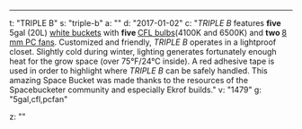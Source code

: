 ---
t: "TRIPLE B"
s: "triple-b"
a: ""
d: "2017-01-02"
c: "<i>TRIPLE B</i> features <b>five </b>5gal (20L) <a href='https://www.amazon.com/s/ref=nb_sb_noss_2?url=search-alias%3Daps&amp;field-keywords=5+gal+white+bucket&amp;rh=i%3Aaps%2Ck%3A5+gal+white+bucket'>white buckets</a> with <b>five </b><a href='https://amzn.to/3jMfTYw'>CFL bulbs</a>(4100K and 6500K) and <b>two </b><a href='https://www.amazon.com/s/ref=nb_sb_noss_1?url=search-alias%3Daps&amp;field-keywords=8x8+pc+fan&amp;rh=i%3Aaps%2Ck%3A8x8+pc+fan'>8 mm PC fans</a>. Customized and friendly, <i>TRIPLE B </i>operates in a lightproof closet. Slightly cold during winter, lighting generates fortunately enough heat for the grow space (over 75°F/24°C inside). A red adhesive tape is used in order to highlight where <i>TRIPLE B </i>can be safely handled. This amazing Space Bucket was made thanks to the resources of the Spacebucketer community and especially Ekrof builds."
v: "1479"
g: "5gal,cfl,pcfan"

z: ""
